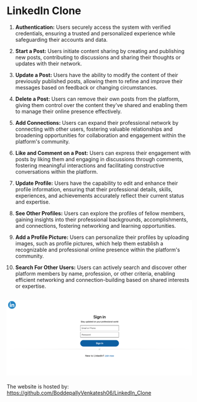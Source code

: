 # LinkedIn Clone


1. **Authentication:** Users securely access the system with verified credentials, ensuring a trusted and personalized experience while safeguarding their accounts and data.

2. **Start a Post:** Users initiate content sharing by creating and publishing new posts, contributing to discussions and sharing their thoughts or updates with their network.

3. **Update a Post:** Users have the ability to modify the content of their previously published posts, allowing them to refine and improve their messages based on feedback or changing circumstances.

4. **Delete a Post:** Users can remove their own posts from the platform, giving them control over the content they've shared and enabling them to manage their online presence effectively.

5. **Add Connections:** Users can expand their professional network by connecting with other users, fostering valuable relationships and broadening opportunities for collaboration and engagement within the platform's community.

6. **Like and Comment on a Post:** Users can express their engagement with posts by liking them and engaging in discussions through comments, fostering meaningful interactions and facilitating constructive conversations within the platform.

7. **Update Profile:** Users have the capability to edit and enhance their profile information, ensuring that their professional details, skills, experiences, and achievements accurately reflect their current status and expertise.

8. **See Other Profiles:** Users can explore the profiles of fellow members, gaining insights into their professional backgrounds, accomplishments, and connections, fostering networking and learning opportunities.

9. **Add a Profile Picture:** Users can personalize their profiles by uploading images, such as profile pictures, which help them establish a recognizable and professional online presence within the platform's community.

10. **Search For Other Users:** Users can actively search and discover other platform members by name, profession, or other criteria, enabling efficient networking and connection-building based on shared interests or expertise.

![Front_Page](https://github.com/BoddepallyVenkatesh06/LinkedIn_Clone/blob/main/Front_Page.png)
---
The website is hosted by: https://github.com/BoddepallyVenkatesh06/LinkedIn_Clone
